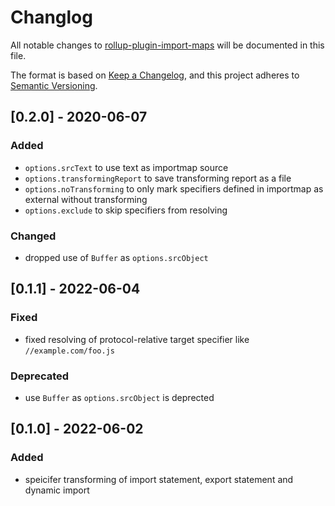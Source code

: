 # Changlog

All notable changes to [rollup-plugin-import-maps](https://www.npmjs.com/package/rollup-plugin-import-maps) will be documented in this file.

The format is based on [Keep a Changelog](https://keepachangelog.com/en/1.0.0/), and this project adheres to [Semantic Versioning](https://semver.org/spec/v2.0.0.html).



## [0.2.0] - 2020-06-07

### Added

+ `options.srcText` to use text as importmap source
+ `options.transformingReport` to save transforming report as a file
+ `options.noTransforming` to only mark specifiers defined in importmap as external without transforming
+ `options.exclude` to skip specifiers from resolving

### Changed

+ dropped use of `Buffer` as `options.srcObject`



## [0.1.1] - 2022-06-04

### Fixed

+ fixed resolving of protocol-relative target specifier like `//example.com/foo.js`

### Deprecated

+ use `Buffer` as `options.srcObject` is deprected



## [0.1.0] - 2022-06-02

### Added

+ speicifer transforming of import statement, export statement and dynamic import
